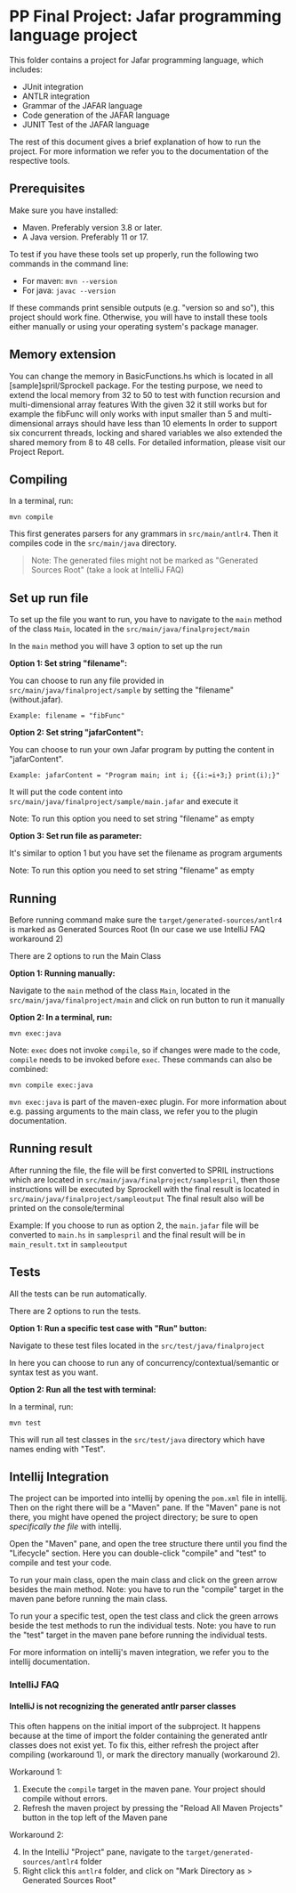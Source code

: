 # PP Final Project: Jafar programming language project

This folder contains a project for Jafar programming language, which includes:

- JUnit integration
- ANTLR integration
- Grammar of the JAFAR language
- Code generation of the JAFAR language
- JUNIT Test of the JAFAR language


The rest of this document gives a brief explanation of how to run the project. For more information we refer you to the documentation of the respective tools.

## Prerequisites

Make sure you have installed:

- Maven. Preferably version 3.8 or later.
- A Java version. Preferably 11 or 17.

To test if you have these tools set up properly, run the following two commands in the command line:

- For maven: `mvn --version`
- For java: `javac --version`

If these commands print sensible outputs (e.g. "version so and so"), this project should work fine. Otherwise, you will have to install these tools either manually or using your operating system's package manager.

## Memory extension
You can change the memory in BasicFunctions.hs which is located in all [sample]spril/Sprockell package.
For the testing purpose, we need to extend the local memory from 32 to 50 to test with function recursion and multi-dimensional array features
With the given 32 it still works but for example the fibFunc will only works with input smaller than 5 and multi-dimensional arrays should have less than 10 elements
In order to support six concurrent threads, locking and shared variables we also extended the shared memory from 8 to 48 cells. For detailed information, please visit our Project Report.

## Compiling

In a terminal, run:

```
mvn compile
```

This first generates parsers for any grammars in `src/main/antlr4`. Then it compiles code in the `src/main/java` directory.

>Note: The generated files might not be marked as "Generated Sources Root" (take a look at IntelliJ FAQ)

## Set up run file
To set up the file you want to run, you have to navigate to the `main` method of the class `Main`, located in the `src/main/java/finalproject/main`

In the `main` method you will have 3 option to set up the run

**Option 1: Set string "filename":**

You can choose to run any file provided in `src/main/java/finalproject/sample` by setting the "filename" (without.jafar). 

`Example: filename = "fibFunc"`

**Option 2: Set string "jafarContent":**

You can choose to run your own Jafar program by putting the content in "jafarContent".

`Example: jafarContent = "Program main; int i; {{i:=i+3;} print(i);}"`

It will put the code content into `src/main/java/finalproject/sample/main.jafar` and execute it

Note: To run this option you need to set string "filename" as empty

**Option 3: Set run file as parameter:**

It's similar to option 1 but you have set the filename as program arguments 

Note: To run this option you need to set string "filename" as empty

## Running

Before running command make sure the `target/generated-sources/antlr4` is marked as Generated Sources Root (In our case we use IntelliJ FAQ workaround 2)

There are 2 options to run the Main Class

**Option 1: Running manually:**

Navigate to the `main` method of the class `Main`, located in the `src/main/java/finalproject/main` and click on run button to run it manually

**Option 2: In a terminal, run:**

```
mvn exec:java
```
Note: `exec` does not invoke `compile`, so if changes were made to the code, `compile` needs to be invoked before `exec`. These commands can also be combined:

```
mvn compile exec:java
```

`mvn exec:java` is part of the maven-exec plugin. For more information about e.g. passing arguments to the main class, we refer you to the plugin documentation.

## Running result

After running the file, the file will be first converted to SPRIL instructions which are located in `src/main/java/finalproject/samplespril`, then those instructions will be executed by Sprockell with the final result is located in `src/main/java/finalproject/sampleoutput`
The final result also will be printed on the console/terminal

Example: If you choose to run as option 2, the `main.jafar` file will be converted to `main.hs` in `samplespril` and the final result will be in `main_result.txt` in `sampleoutput`
## Tests

All the tests can be run automatically.

There are 2 options to run the tests.

**Option 1: Run a specific test case with "Run" button:**

Navigate to these test files located in the `src/test/java/finalproject`

In here you can choose to run any of concurrency/contextual/semantic or syntax test as you want.

**Option 2: Run all the test  with terminal:**

In a terminal, run:

```
mvn test
```

This will run all test classes in the `src/test/java` directory which have names ending with "Test".

## Intellij Integration

The project can be imported into intellij by opening the `pom.xml` file in intellij. Then on the right there will be a "Maven" pane. If the "Maven" pane is not there, you might have opened the project directory; be sure to open _specifically the file_ with intellij.

Open the "Maven" pane, and open the tree structure there until you find the "Lifecycle" section. Here you can double-click "compile" and "test" to compile and test your code.

To run your main class, open the main class and click on the green arrow besides the main method. Note: you have to run the "compile" target in the maven pane before running the main class.

To run your a specific test, open the test class and click the green arrows beside the test methods to run the individual tests. Note: you have to run the "test" target in the maven pane before running the individual tests.

For more information on intellij's maven integration, we refer you to the intellij documentation.

### IntelliJ FAQ

#### IntelliJ is not recognizing the generated antlr parser classes

This often happens on the initial import of the subproject. It happens because at the time of import the folder containing the generated antlr classes does not exist yet. To fix this, either refresh the project after compiling (workaround 1), or mark the directory manually (workaround 2).

Workaround 1:

1. Execute the `compile` target in the maven pane. Your project should compile without errors.
2. Refresh the maven project by pressing the "Reload All Maven Projects" button in the top left of the Maven pane

Workaround 2:

4. In the IntelliJ "Project" pane, navigate to the `target/generated-sources/antlr4` folder
5. Right click this `antlr4` folder, and click on "Mark Directory as > Generated Sources Root"
